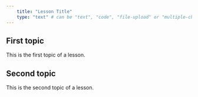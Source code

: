 ```yaml
---
    title: "Lesson Title"
    type: "text" # can be "text", "code", "file-upload" or "multiple-choice"
---
```


## First topic

This is the first topic of a lesson.

## Second topic

This is the second topic of a lesson.

